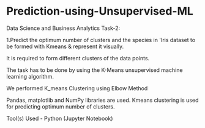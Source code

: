 # Prediction-using-Unsupervised-ML

Data Science and Business Analytics Task-2:

1.Predict the optimum number of clusters and the species in 'Iris dataset to be formed with Kmeans & represent it visually.

It is required to form different clusters of the data points.

The task has to be done by using the K-Means unsupervised machine learning algorithm.

We performed K_means Clustering using Elbow Method

Pandas, matplotlib and NumPy libraries are used. Kmeans clustering is used for predicting optimum number of clusters.

Tool(s) Used - Python (Jupyter Notebook)

